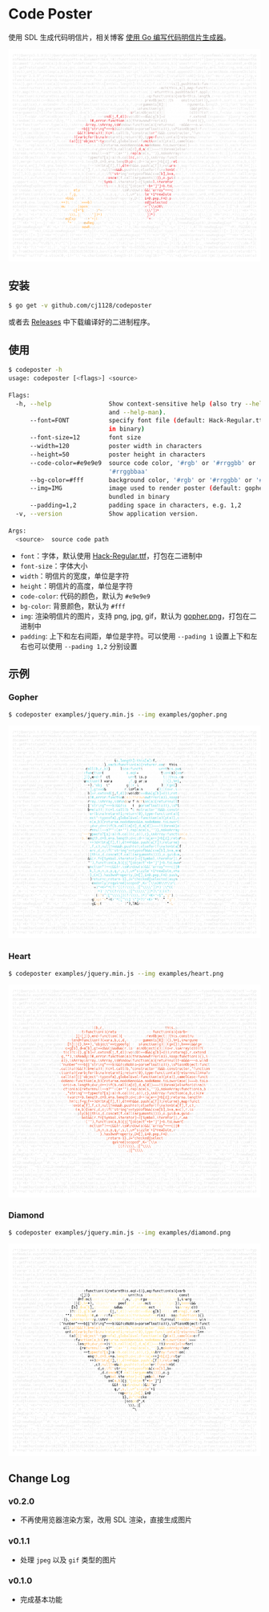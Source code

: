 # Code Poster

使用 SDL 生成代码明信片，相关博客 [使用 Go 编写代码明信片生成器](http://cjting.me/golang/write-a-code-post-generator-with-go/)。

<p align="center">
  <img src="./examples/rocket.codeposter.png" alt="rocket code poster" />
</p>

## 安装

```bash
$ go get -v github.com/cj1128/codeposter
```

或者去 [Releases](https://github.com/cj1128/codeposter/releases) 中下载编译好的二进制程序。

## 使用

```bash
$ codeposter -h
usage: codeposter [<flags>] <source>

Flags:
  -h, --help                Show context-sensitive help (also try --help-long
                            and --help-man).
      --font=FONT           specify font file (default: Hack-Regular.ttf bundled
                            in binary)
      --font-size=12        font size
      --width=120           poster width in characters
      --height=50           poster height in characters
      --code-color=#e9e9e9  source code color, '#rgb' or '#rrggbb' or
                            '#rrggbbaa'
      --bg-color=#fff       background color, '#rgb' or '#rrggbb' or '#rrggbbaa'
      --img=IMG             image used to render poster (default: gopher.png
                            bundled in binary
      --padding=1,2         padding space in characters, e.g. 1,2
  -v, --version             Show application version.

Args:
  <source>  source code path
```

- `font`：字体，默认使用 [Hack-Regular.ttf](./static/Hack-Regular.ttf)，打包在二进制中
- `font-size`：字体大小
- `width`：明信片的宽度，单位是字符
- `height`：明信片的高度，单位是字符
- `code-color`: 代码的颜色，默认为 `#e9e9e9`
- `bg-color`: 背景颜色，默认为 `#fff`
- `img`: 渲染明信片的图片，支持 png, jpg, gif，默认为 [gopher.png](./static/gopher.png)，打包在二进制中
- `padding`: 上下和左右间距，单位是字符。可以使用 `--pading 1` 设置上下和左右也可以使用 `--pading 1,2` 分别设置

## 示例

### Gopher

```bash
$ codeposter examples/jquery.min.js --img examples/gopher.png
```

<p align="center">
  <img src="./examples/gopher.codeposter.png" />
</p>

### Heart

```bash
$ codeposter examples/jquery.min.js --img examples/heart.png
```

<p align="center">
  <img src="./examples/heart.codeposter.png" />
</p>

### Diamond

```bash
$ codeposter examples/jquery.min.js --img examples/diamond.png
```

<p align="center">
  <img src="./examples/diamond.codeposter.png" />
</p>

## Change Log

### v0.2.0

- 不再使用览器渲染方案，改用 SDL 渲染，直接生成图片

### v0.1.1

- 处理 `jpeg` 以及 `gif` 类型的图片

### v0.1.0

- 完成基本功能
